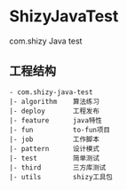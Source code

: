 # ShizyJavaTest

com.shizy Java test

## 工程结构

```
- com.shizy-java-test
|- algorithm    算法练习
|- deploy       工程发布
|- feature      java特性
|- fun          to-fun项目
|- job          工作脚本
|- pattern      设计模式
|- test         简单测试
|- third        三方库测试
|- utils        shizy工具包
```

